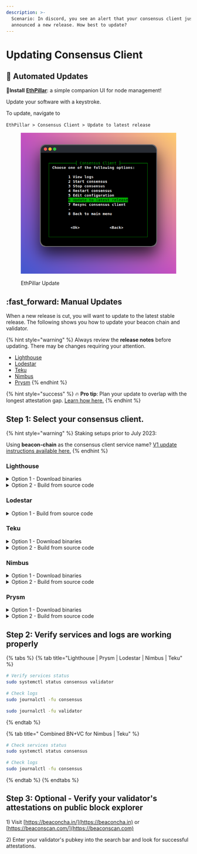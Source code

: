 ```yaml
---
description: >-
  Scenario: In discord, you see an alert that your consensus client just
  announced a new release. How best to update?
---
```


# Updating Consensus Client

## :rocket: Automated Updates

:pill:**Install** [**EthPillar**](../../ethpillar.md): a simple companion UI for node management!&#x20;

Update your software with a keystroke.

To update, navigate to

`EthPillar > Consensus Client > Update to latest release`

<figure><img src="../../../../.gitbook/assets/cl-update.png" alt=""><figcaption><p>EthPillar Update</p></figcaption></figure>

## :fast\_forward: Manual Updates

When a new release is cut, you will want to update to the latest stable release. The following shows you how to update your beacon chain and validator.

{% hint style="warning" %}
Always review the **release notes** before updating. There may be changes requiring your attention.

* [Lighthouse](https://github.com/sigp/lighthouse/releases)
* [Lodestar](https://github.com/ChainSafe/lodestar/releases)
* [Teku](https://github.com/ConsenSys/teku/releases)
* [Nimbus](https://github.com/status-im/nimbus-eth2/releases)
* [Prysm](https://github.com/prysmaticlabs/prysm/releases)
{% endhint %}

{% hint style="success" %}
:fire: **Pro tip**: Plan your update to overlap with the longest attestation gap. [Learn how here.](finding-the-longest-attestation-slot-gap.md)
{% endhint %}

## Step 1: Select your consensus client.

{% hint style="warning" %}
Staking setups prior to July 2023:

Using **beacon-chain** as the consensus client service name? [V1 update instructions available here.](https://www.coincashew.com/coins/overview-eth/archived-guides/guide-or-how-to-setup-a-validator-on-eth2-mainnet/part-ii-maintenance/updating-your-consensus-client)
{% endhint %}

### Lighthouse

<details>

<summary>Option 1 - Download binaries</summary>

Run the following to automatically download the latest linux release, un-tar and cleanup.

```bash
RELEASE_URL="https://api.github.com/repos/sigp/lighthouse/releases/latest"
BINARIES_URL="$(curl -s $RELEASE_URL | jq -r ".assets[] | select(.name) | .browser_download_url" | grep x86_64-unknown-linux-gnu.tar.gz$)"

echo Downloading URL: $BINARIES_URL

cd $HOME
# Download
wget -O lighthouse.tar.gz $BINARIES_URL
# Untar
tar -xzvf lighthouse.tar.gz -C $HOME
# Cleanup
rm lighthouse.tar.gz
```

Stop the services.

<pre class="language-bash"><code class="lang-bash"><strong>sudo systemctl stop consensus validator
</strong></code></pre>

Remove old binaries, install new binaries and restart the services.

<pre class="language-bash"><code class="lang-bash">sudo rm /usr/local/bin/lighthouse
<strong>sudo mv $HOME/lighthouse /usr/local/bin/lighthouse
</strong><strong>sudo systemctl start consensus validator
</strong></code></pre>

</details>

<details>

<summary>Option 2 - Build from source code</summary>

Build the binaries.

```bash
cd ~/git/lighthouse
git fetch --all && git checkout stable && git pull
make
```

:bulb:**Tip**: Improve some Lighthouse benchmarks by around 20% at the expense of increased compile time? Use `maxperf` profile.

* To compile with maxperf, replace the above `make` command with

```bash
PROFILE=maxperf make
```

In case of compilation errors, run the following sequence.

```bash
rustup update
cargo clean
make
```

Verify lighthouse was built properly by checking the version number.

```
lighthouse --version
```

Stop the services.

<pre class="language-bash"><code class="lang-bash"><strong>sudo systemctl stop consensus validator
</strong></code></pre>

Remove old binaries, install new binaries and restart the services.

<pre class="language-bash"><code class="lang-bash"><strong>sudo rm /usr/local/bin/lighthouse
</strong><strong>sudo cp $HOME/.cargo/bin/lighthouse /usr/local/bin/lighthouse
</strong>sudo systemctl start consensus validator
</code></pre>

</details>

### Lodestar

<details>

<summary>Option 1 - Build from source code</summary>

Pull the latest source and build Lodestar.

```bash
cd ~/git/lodestar
git checkout stable && git pull
yarn install
yarn run build
```

:warning: In case of build errors or missing dependencies, run the following command.

```bash
yarn clean:nm && yarn install
```

Verify Lodestar was installed properly by displaying the version.

```bash
./lodestar --version
```

Sample output of a compatible version.

```
🌟 Lodestar: TypeScript Implementation of the Ethereum Consensus Beacon Chain.
  * Version: v1.8.0/stable/a4b29cf
  * by ChainSafe Systems, 2018-2022
```

Stop the services.

<pre class="language-bash"><code class="lang-bash"><strong>sudo systemctl stop consensus validator
</strong></code></pre>

Remove old binaries, install new binaries and restart the services.

```bash
sudo rm -rf /usr/local/bin/lodestar
sudo cp -a $HOME/git/lodestar /usr/local/bin/lodestar
sudo systemctl start consensus validator
```

</details>

### Teku

<details>

<summary>Option 1 - Download binaries</summary>

Run the following to automatically download the latest linux release, un-tar and cleanup.

```bash
RELEASE_URL="https://api.github.com/repos/ConsenSys/teku/releases/latest"
LATEST_TAG="$(curl -s $RELEASE_URL | jq -r ".tag_name")"
BINARIES_URL="https://artifacts.consensys.net/public/teku/raw/names/teku.tar.gz/versions/${LATEST_TAG}/teku-${LATEST_TAG}.tar.gz"
echo Downloading URL: $BINARIES_URL

cd $HOME
# Download
wget -O teku.tar.gz $BINARIES_URL
# Untar
tar -xzvf teku.tar.gz -C $HOME
# Rename folder
mv teku-* teku
# Cleanup
rm teku.tar.gz
```

Stop the services.

<pre class="language-bash"><code class="lang-bash"><strong>sudo systemctl stop consensus
</strong><strong>
</strong><strong># If running Standalone Teku Validator
</strong><strong>sudo systemctl stop validator
</strong></code></pre>

Remove old binaries, install new binaries and restart the services.

```bash
sudo rm -rf /usr/local/bin/teku
sudo mv $HOME/teku /usr/local/bin/teku
sudo systemctl start consensus

# If running Standalone Teku Validator
sudo systemctl start validator
```

</details>

<details>

<summary>Option 2 - Build from source code</summary>

Fetch the latest tags and build the binaries.

```bash
cd ~/git/teku
# Get new tags
git fetch --tags
RELEASETAG=$(curl -s https://api.github.com/repos/ConsenSys/teku/releases/latest | jq -r .tag_name)
git checkout tags/$RELEASETAG
./gradlew distTar installDist
```

Verify Teku was built properly by displaying the version.

```shell
cd $HOME/git/teku/build/install/teku/bin
./teku --version
```

Stop the services.

<pre class="language-bash"><code class="lang-bash"><strong>sudo systemctl stop consensus
</strong><strong>
</strong># If running Standalone Teku Validator
sudo systemctl stop validator
</code></pre>

Remove old binaries, install new binaries and restart the services.

```bash
sudo rm -rf /usr/local/bin/teku
sudo cp -a $HOME/git/teku/build/install/teku /usr/local/bin/teku
sudo systemctl start consensus

# If running Standalone Teku Validator
sudo systemctl start validator
```

</details>

### Nimbus

<details>

<summary>Option 1 - Download binaries</summary>

Run the following to automatically download the latest linux release, un-tar and cleanup.

```bash
RELEASE_URL="https://api.github.com/repos/status-im/nimbus-eth2/releases/latest"
BINARIES_URL="$(curl -s $RELEASE_URL | jq -r ".assets[] | select(.name) | .browser_download_url" | grep _Linux_amd64.*.tar.gz$)"

echo Downloading URL: $BINARIES_URL

cd $HOME
# Download
wget -O nimbus.tar.gz $BINARIES_URL
# Untar
tar -xzvf nimbus.tar.gz -C $HOME
# Rename folder
mv nimbus-eth2_Linux_amd64_* nimbus
# Cleanup
rm nimbus.tar.gz
```

Stop the services.

<pre class="language-bash"><code class="lang-bash"><strong>sudo systemctl stop consensus
</strong><strong># If running standalone Nimbus Validator
</strong><strong>sudo systemctl stop validator
</strong></code></pre>

Remove old binaries, install new binaries, cleanup and restart the services.

```bash
sudo rm /usr/local/bin/nimbus_beacon_node
sudo rm /usr/local/bin/nimbus_validator_client
sudo mv nimbus/build/nimbus_beacon_node /usr/local/bin
sudo mv nimbus/build/nimbus_validator_client /usr/local/bin
rm -r nimbus
sudo systemctl start consensus
# If running standalone Nimbus Validator
sudo systemctl start validator
```

Reminder: In combined CL+VC Nimbus configuration, there will be no validator systemctl service.

</details>

<details>

<summary>Option 2 - Build from source code</summary>

Pull the latest source code and build the binary.

<pre class="language-bash"><code class="lang-bash">cd ~/git/nimbus-eth2
git checkout stable &#x26;&#x26; git pull
make -j$(nproc) update
<strong>make -j$(nproc) nimbus_beacon_node
</strong>make -j$(nproc) nimbus_validator_client
</code></pre>

Verify Nimbus was built properly by displaying the version.

```bash
cd $HOME/git/nimbus-eth2/build
./nimbus_beacon_node --version
```

Stop the services.

```bash
sudo systemctl stop consensus
# If running standalone Nimbus Validator
sudo systemctl stop validator
```

Remove old binaries, install new binaries and restart the services.

```bash
sudo rm /usr/local/bin/nimbus_beacon_node
sudo rm /usr/local/bin/nimbus_validator_client
sudo cp $HOME/git/nimbus-eth2/build/nimbus_beacon_node /usr/local/bin
sudo cp $HOME/git/nimbus-eth2/build/nimbus_validator_client /usr/local/bin
sudo systemctl start consensus
# If running standalone Nimbus Validator
sudo systemctl start validator
```

Reminder: In combined CL+VC Nimbus configuration, there will be no validator systemctl service.

</details>

### Prysm

<details>

<summary>Option 1 - Download binaries</summary>

Run the following to automatically download the latest binaries.

```bash
cd $HOME
prysm_version=$(curl -f -s https://prysmaticlabs.com/releases/latest)
file_beacon=beacon-chain-${prysm_version}-linux-amd64
file_validator=validator-${prysm_version}-linux-amd64
curl -f -L "https://prysmaticlabs.com/releases/${file_beacon}" -o beacon-chain
curl -f -L "https://prysmaticlabs.com/releases/${file_validator}" -o validator
chmod +x beacon-chain validator
```

Stop the services.

<pre class="language-bash"><code class="lang-bash"><strong>sudo systemctl stop consensus validator
</strong></code></pre>

Remove old binaries, install new binaries and restart the services.

```bash
sudo rm /usr/local/bin/beacon-chain
sudo rm /usr/local/bin/validator
sudo mv beacon-chain validator /usr/local/bin
sudo systemctl start consensus validator
```

</details>

<details>

<summary>Option 2 - Build from source code</summary>

Install Bazel

```bash
wget -O bazel https://github.com/bazelbuild/bazelisk/releases/download/v1.16.0/bazelisk-linux-amd64
chmod +x bazel
sudo mv bazel /usr/local/bin
```

Pull the latest source code and build the binaries.

```bash
cd $HOME/git/prysm
git fetch --tags
RELEASETAG=$(curl -s https://api.github.com/repos/prysmaticlabs/prysm/releases/latest | jq -r .tag_name)
git checkout tags/$RELEASETAG
bazel build //cmd/beacon-chain:beacon-chain --config=release
bazel build //cmd/validator:validator --config=release
```

Verify Prysm was built properly by displaying the help menu.

```shell
bazel run //beacon-chain -- --help
```

Stop the services.

<pre class="language-bash"><code class="lang-bash"><strong>sudo systemctl stop consensus validator
</strong></code></pre>

Remove old binaries, install new binaries and restart the services.

```bash
sudo rm -rf /usr/local/bin/prysm
sudo cp -a $HOME/git/prysm /usr/local/bin/prysm
sudo systemctl start consensus validator
```

</details>

## Step 2: Verify services and logs are working properly

{% tabs %}
{% tab title="Lighthouse | Prysm | Lodestar | Nimbus | Teku" %}
```bash
# Verify services status
sudo systemctl status consensus validator
```

```bash
# Check logs
sudo journalctl -fu consensus
```

```bash
sudo journalctl -fu validator
```
{% endtab %}

{% tab title=" Combined BN+VC for Nimbus | Teku" %}
```bash
# Check services status
sudo systemctl status consensus 
```

```bash
# Check logs
sudo journalctl -fu consensus
```
{% endtab %}
{% endtabs %}

## Step 3: Optional - Verify your validator's attestations on public block explorer

1\) Visit [https://beaconcha.in/](https://beaconcha.in) or [https://beaconscan.com/](https://beaconscan.com)

2\) Enter your validator's pubkey into the search bar and look for successful attestations.
